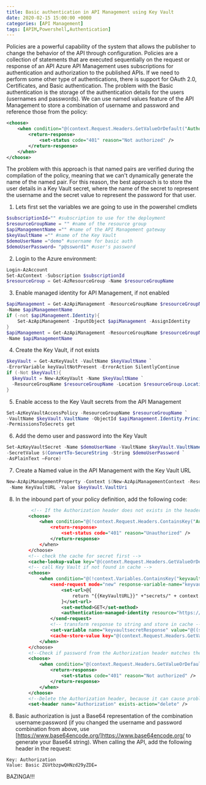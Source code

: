```yaml
---
title: Basic authentication in API Management using Key Vault
date: 2020-02-15 15:00:00 +0000
categories: [API Management]
tags: [APIM,Powershell,Authentication]
---
```

Policies are a powerful capability of the system that allows the publisher to change the behavior of the API through configuration. Policies are a collection of statements that are executed sequentially on the request or response of an API
Azure API Management uses subscriptions for authentication and authorization to the published APIs. If we need to perform some other type of authentications, there is support for OAuth 2.0, Certificates, and Basic authentication.
The problem with the Basic authentication is the storage of the authentication details for the users (usernames and passwords). We can use named values feature of the API Management to store a combination of username and password and reference those from the policy:
```xml
<choose>
	<when condition="@(context.Request.Headers.GetValueOrDefault("Authorization").AsBasic().UserId!="{{UserId}}" || context.Request.Headers.GetValueOrDefault("Authorization").AsBasic().Password!="{{Password}}")">
	    <return-response>
	        <set-status code="401" reason="Not authorized" />
	    </return-response>
	</when>
</choose>
```
The problem with this approach is that named pairs are verified during the compilation of the policy, meaning that we can't dynamically generate the name of the named pair. For this reason, the best approach is to store the user details in a Key Vault secret, where the name of the secret to represent the username and the secret value to represent the password for that user. 

1. Lets first set the variables we are going to use in the powershel cmdlets
```powershell
$subscriptionId="" #subscription to use for the deployment
$resourceGroupName = "" #name of the resource group
$apiManagementName ="" #name of the API Management gateway
$keyVaultName ="" #name of the Key Vault
$demoUserName ="demo" #username for basic auth
$demoUserPassword= "p@ssword1" #user's password
```
2. Login to the Azure environment:
```powershell
Login-AzAccount
Set-AzContext -Subscription $subscriptionId
$resourceGroup = Get-AzResourceGroup -Name $resourceGroupName
```
3. Enable managed identity for API Management, if not enabled
```powershell
$apiManagement = Get-AzApiManagement -ResourceGroupName $resourceGroupName `
-Name $apiManagementName
if (-not $apiManagement.Identity){
    Set-AzApiManagement -InputObject $apiManagement -AssignIdentity
}
$apiManagement = Get-AzApiManagement -ResourceGroupName $resourceGroupName `
-Name $apiManagementName
```
4. Create the Key Vault, if not exists
```powershell
$keyVault = Get-AzKeyVault -VaultName $keyVaultName `
-ErrorVariable keyVaultNotPresent -ErrorAction SilentlyContinue
if (-Not $keyVault){
  $keyVault = New-AzKeyVault -Name $keyVaultName `
  -ResourceGroupName $resourceGroupName -Location $resourceGroup.Location
}
```
5. Enable access to the Key Vault secrets from the API Management
```powershell
Set-AzKeyVaultAccessPolicy -ResourceGroupName $resourceGroupName `
-VaultName $keyVault.VaultName -ObjectId $apiManagement.Identity.PrincipalId `
-PermissionsToSecrets get
```
6. Add the demo user and password into the Key Vault
```powershell
Set-AzKeyVaultSecret -Name $demoUserName -VaultName $keyVault.VaultName `
-SecretValue $(ConvertTo-SecureString -String $demoUserPassword `
-AsPlainText –Force)
```
7. Create a Named value in the API Management with the Key Vault URL
```powershell
New-AzApiManagementProperty -Context $(New-AzApiManagementContext -ResourceGroupName $resourceGroupName -ServiceName $apiManagementName) `
 -Name KeyVaultURL -Value $keyVault.VaultUri
```
8. In the inbound part of your policy definition, add the following code:
```xml
         <!-- If the Authorization header does not exists in the header, return 401 -->
        <choose>
            <when condition="@(!context.Request.Headers.ContainsKey("Authorization"))">
                <return-response>
                    <set-status code="401" reason="Unauthorized" />
                </return-response>
            </when>
        </choose>
        <!-- check the cache for secret first -->
        <cache-lookup-value key="@(context.Request.Headers.GetValueOrDefault("Authorization").AsBasic().UserId)" variable-name="keyvaultsecretResponse" />
        <!-- call Key Vault if not found in cache -->
        <choose>
            <when condition="@(!context.Variables.ContainsKey("keyvaultsecretResponse"))">
                <send-request mode="new" response-variable-name="keyvaultsecret" timeout="20" ignore-error="false">
                    <set-url>@{
                        return "{{KeyVaultURL}}" +"secrets/" + context.Request.Headers.GetValueOrDefault("Authorization").AsBasic().UserId + "/?api-version=7.0";
                    }</set-url>
                    <set-method>GET</set-method>
                    <authentication-managed-identity resource="https://vault.azure.net" />
                </send-request>
                <!-- transform response to string and store in cache -->
                <set-variable name="keyvaultsecretResponse" value="@((string)((IResponse)context.Variables["keyvaultsecret"]).Body.As<JObject>()["value"])" />
                <cache-store-value key="@(context.Request.Headers.GetValueOrDefault("Authorization").AsBasic().UserId)" value="@((string)context.Variables["keyvaultsecretResponse"])" duration="3600" />
            </when>
        </choose>
        <!--Check if password from the Authorization header matches the secret value from the Key Vault -->
        <choose>
            <when condition="@(context.Request.Headers.GetValueOrDefault("Authorization").AsBasic().Password!= (string)context.Variables["keyvaultsecretResponse"])">
                <return-response>
                    <set-status code="401" reason="Not authorized" />
                </return-response>
            </when>
        </choose>
        <!--Delete the Authorization header, because it can cause problems at the backend-->
        <set-header name="Authorization" exists-action="delete" />
```
8. Basic authorization is just a Base64 representation of the combination username:password (if you changed the username and password combination from above, use [https://www.base64encode.org/]https://www.base64encode.org/ to generate your Base64 string).
When calling the API, add the following header in the request:
```
Key: Authorization
Value: Basic ZGVtbzpwQHNzd29yZDE=
```

BAZINGA!!! 